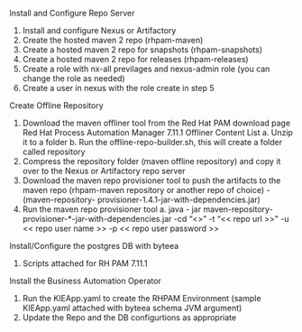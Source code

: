 Install and Configure Repo Server
 1. Install and configure Nexus or Artifactory
 2. Create the hosted maven 2 repo (rhpam-maven)
 3. Create a hosted maven 2 repo for snapshots (rhpam-snapshots)
 4. Create a hosted maven 2 repo for releases (rhpam-releases)
 5. Create a role with nx-all previlages and nexus-admin role (you can change the role as needed)
 6. Create a user in nexus with the role create in step 5

Create Offline Repository
 1. Download the maven offliner tool from the Red Hat PAM download page Red Hat Process Automation Manager 7.11.1 Offliner Content List 
    a. Unzip it to a folder
    b. Run the offline-repo-builder.sh, this will create a folder called repository
 2. Compress the repository folder (maven offline repository) and copy it over to the Nexus or Artifactory repo server
 3. Download the maven repo provisioner tool to push the artifacts to the maven repo (rhpam-maven repository or another repo of choice) - (maven-repository-
    provisioner-1.4.1-jar-with-dependencies.jar)
 4. Run the maven repo provisioner tool 
    a. java - jar maven-repository-provisioner-*-jar-with-dependencies.jar  -cd “<<path to the repository folder>>” -t “<< repo url >>" -u << repo user name >>  -p 
       << repo user password >>

Install/Configure the postgres DB with byteea
 1. Scripts attached for RH PAM 7.11.1

Install the Business Automation Operator
 1. Run the KIEApp.yaml to create the RHPAM Environment (sample KIEApp.yaml attached with byteea schema JVM argument)
 2. Update the Repo and the DB configurtions as appropriate
